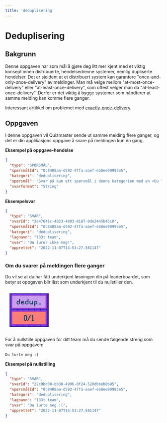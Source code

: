 ```yaml
---
title: 'deduplisering'
---
```


# Deduplisering

## Bakgrunn

Denne oppgaven har som mål å gjøre deg litt mer kjent med et viktig konsept innen distribuerte, hendelsedrevne
systemer, nemlig dupliserte hendelser.
Det er sjeldent at et distribuert system kan garantere "once-and-only-once-delivery" av meldinger.
Man må velge mellom "at-most-once-delivery" eller "at-least-once-delivery", som oftest velger man da "at-least-once-delivery".
Derfor er det viktig å bygge systemer som håndterer at samme melding kan komme flere ganger.

Interessant artikkel om problemet med [exactly-once-delivery](https://www.confluent.io/blog/exactly-once-semantics-are-possible-heres-how-apache-kafka-does-it/).

## Oppgaven

I denne oppgaven vil Quizmaster sende ut samme melding flere ganger, og det er din applikasjons oppgave å svare på meldingen kun én gang.

**Eksempel på oppgave-hendelse**

```json
{
  "type": "SPØRSMÅL",
  "spørsmålId": "0c8408aa-d592-47fa-aaef-eb8ee90993e5",
  "kategori": "deduplisering",
  "spørsmål": "Svar på kun ett spørsmål i denne kategorien med en <Du lurer ikke meg!>.",
  "svarformat": "String"
}
```

**Eksempelsvar**

```json
{
  "type": "SVAR",
  "svarId": "2e47641c-4023-4893-8187-9de2445b45c0",
  "spørsmålId": "0c8408aa-d592-47fa-aaef-eb8ee90993e5",
  "kategori": "deduplisering",
  "lagnavn": "l33t team",
  "svar": "Du lurer ikke meg!",
  "opprettet": "2022-11-07T14:53:27.581147"
}
```

### Om du svarer på meldingen flere ganger

Du vil se at du har fått underkjent løsningen din på leaderboardet, som betyr at oppgaven blir låst som underkjent til du nullstiller den.

<img src="../../assets/deduplisering-feilet.png" style="width: 25%;padding: 1em" alt="Deduplisering feilet, vist i Leaderboardet">

For å nullstille oppgaven for ditt team må du sende følgende streng som svar på oppgaven:

`Du lurte meg :(`

**Eksempel på nullstilling**

```json
{
  "type": "SVAR",
  "svarId": "22c9bd00-bb38-4996-8f24-528dbbeb8b95",
  "spørsmålId": "0c8408aa-d592-47fa-aaef-eb8ee90993e5",
  "kategori": "deduplisering",
  "lagnavn": "l33t team",
  "svar": "Du lurte meg :(",
  "opprettet": "2022-11-07T14:53:27.581147"
}
```
